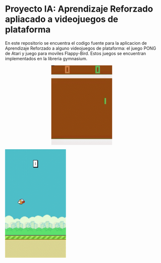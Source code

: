 # Proyecto IA: Aprendizaje Reforzado apliacado a videojuegos de plataforma
En este repositorio se encuentra el codigo fuente para la aplicacion de Aprendizaje Reforzado a alguno videojuegos de plataforma: el juego PONG de Atari y juego para moviles Flappy-Bird. Estos juegos se encuentran implementados en la libreria gymnasium.

<p align="center">
  <img align="center" 
       src="https://github.com/dsilvamo/Proyecto_IA/blob/main/Gifs/Pong_entrenado_AdobeExpress.gif" 
       width="200"/> </p>
   </div>
   <p>
  <img align="center" 
       src="https://github.com/dsilvamo/Proyecto_IA/blob/main/Gifs/flappy_dqn_train_AdobeExpress.gif" 
       width="200"/> </p>
